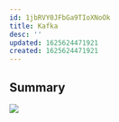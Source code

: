 ```yaml
---
id: 1jbRVY0JFbGa9TIoXNoOk
title: Kafka
desc: ''
updated: 1625624471921
created: 1625624471921
---
```


## Summary

![](/assets/images/kafka-summary.png)